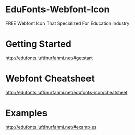 # EduFonts-Webfont-Icon
FREE Webfont Icon That Specialized For Education Industry 

# Getting Started
http://edufonts.luftinurfahmi.net/#getstart

# Webfont Cheatsheet
http://edufonts.luftinurfahmi.net/edufonts-icon/cheatsheet

# Examples
http://edufonts.luftinurfahmi.net/#examples
